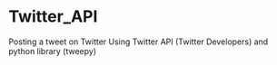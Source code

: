 # Twitter_API
Posting a tweet on Twitter Using Twitter API (Twitter Developers) and python library (tweepy)
